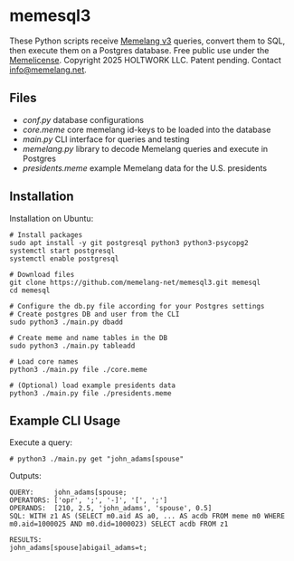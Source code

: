 # memesql3

These Python scripts receive [Memelang v3](https://memelang.net/03/) queries, convert them to SQL, then execute them on a Postgres database. Free public use under the [Memelicense](https://memelicense.net/).  Copyright 2025 HOLTWORK LLC. Patent pending. Contact info@memelang.net.


## Files

* *conf.py* database configurations
* *core.meme* core memelang id-keys to be loaded into the database
* *main.py* CLI interface for queries and testing
* *memelang.py* library to decode Memelang queries and execute in Postgres
* *presidents.meme* example Memelang data for the U.S. presidents


## Installation

Installation on Ubuntu:

	# Install packages
	sudo apt install -y git postgresql python3 python3-psycopg2
	systemctl start postgresql
	systemctl enable postgresql
	
	# Download files
	git clone https://github.com/memelang-net/memesql3.git memesql
	cd memesql

	# Configure the db.py file according for your Postgres settings
	# Create postgres DB and user from the CLI
	sudo python3 ./main.py dbadd

	# Create meme and name tables in the DB
	sudo python3 ./main.py tableadd

	# Load core names
	python3 ./main.py file ./core.meme

	# (Optional) load example presidents data
	python3 ./main.py file ./presidents.meme


## Example CLI Usage

Execute a query:

	# python3 ./main.py get "john_adams[spouse"

Outputs:

	QUERY:     john_adams[spouse;
	OPERATORS: ['opr', ';', '-]', '[', ';']
	OPERANDS:  [210, 2.5, 'john_adams', 'spouse', 0.5]
	SQL: WITH z1 AS (SELECT m0.aid AS a0, ... AS acdb FROM meme m0 WHERE m0.aid=1000025 AND m0.did=1000023) SELECT acdb FROM z1

	RESULTS:
	john_adams[spouse]abigail_adams=t;
